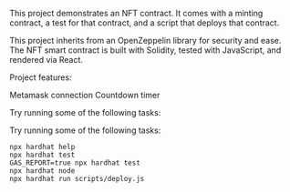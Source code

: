 This project demonstrates an NFT contract. It comes with a minting contract, a test for that contract, and a script that deploys that contract.

This project inherits from an OpenZeppelin library for security and ease. The NFT smart contract is built with Solidity, tested with JavaScript, and rendered via React.

Project features:

Metamask connection Countdown timer

Try running some of the following tasks:

Try running some of the following tasks:

```shell
npx hardhat help
npx hardhat test
GAS_REPORT=true npx hardhat test
npx hardhat node
npx hardhat run scripts/deploy.js
```
